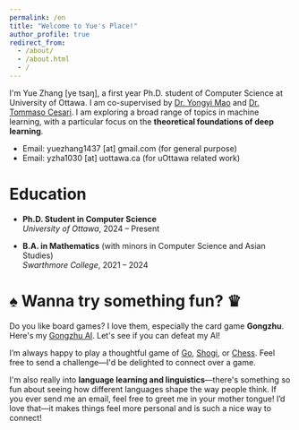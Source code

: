 ```yaml
---
permalink: /en
title: "Welcome to Yue's Place!"
author_profile: true
redirect_from: 
  - /about/
  - /about.html
  - /
---
```


I'm Yue Zhang [ye tsaŋ], a first year Ph.D. student of Computer Science at University of Ottawa. I am co-supervised by [Dr. Yongyi Mao](https://medium.com/@yongyimao) and [Dr. Tommaso Cesari](https://uniweb.uottawa.ca/view/profile/members/5604). I am exploring a broad range of topics in machine learning, with a particular focus on the **theoretical foundations of deep learning**.

- Email: yuezhang1437 [at] gmail.com (for general purpose)
- Email: yzha1030 [at] uottawa.ca (for uOttawa related work)

Education
======
- **Ph.D. Student in Computer Science**  
  *University of Ottawa*, 2024 – Present

- **B.A. in Mathematics** (with minors in Computer Science and Asian Studies)  
  *Swarthmore College*, 2021 – 2024

♠︎ Wanna try something fun? ♛
======
Do you like board games? I love them, especially the card game **Gongzhu**. Here's my <a href="https://sdawzy.github.io/gongzhu/" target="_blank">Gongzhu AI</a>. Let's see if you can defeat my AI!

I’m always happy to play a thoughtful game of <a href="https://online-go.com/user/view/1538041" target="_blank" rel="noopener noreferrer">Go</a>, <a href="https://lishogi.org/@/sdawzy" target="_blank" rel="noopener noreferrer">Shogi</a>, or <a href="https://lichess.org/@/sdawzy" target="_blank" rel="noopener noreferrer">Chess</a>. Feel free to send a challenge—I'd be delighted to connect over a game.

I'm also really into **language learning and linguistics**—there's something so fun about seeing how different languages shape the way people think. If you ever send me an email, feel free to greet me in your mother tongue! I’d love that—it makes things feel more personal and is such a nice way to connect!
